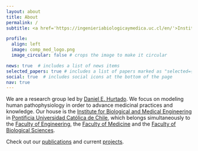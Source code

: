 ```yaml
---
layout: about
title: About
permalink: /
subtitle: <a href='https://ingenieriabiologicaymedica.uc.cl/en/'>Institute for Biological and Medical Engineering</a>

profile:
  align: left
  image: comp_med_logo.png
  image_circular: false # crops the image to make it circular

news: true  # includes a list of news items
selected_papers: true # includes a list of papers marked as "selected={true}"
social: true  # includes social icons at the bottom of the page
nav: true
---
```


We are a research group led by [Daniel E. Hurtado](https://www.researchgate.net/profile/Daniel-Hurtado-4). We focus on modeling human pathophysiology in order to advance medicinal practices and knowledge. Our house is the [Institute for Biological and Medical Engineering](https://ingenieriabiologicaymedica.uc.cl/en/) in [Pontificia Universidad Católica de Chile](https://www.uc.cl/en), which belongs simultaneously to the [Faculty of Engineering](https://www.ing.uc.cl/en/), the [Faculty of Medicine](https://medicina.uc.cl/) and the [Faculty of Biological Sciences](https://biologia.uc.cl/).

Check out our [publications](https://scholar.google.com/citations?user=NwCxlWoAAAAJ&hl=en&oi=ao) and current [projects](https://comp-medicine-uc.github.io/projects/).
